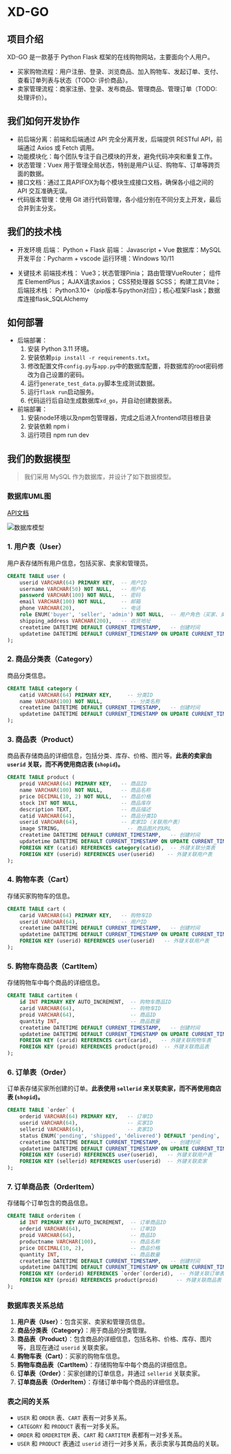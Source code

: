# XD-GO

## 项目介绍

XD-GO 是一款基于 Python Flask 框架的在线购物网站，主要面向个人用户。

- 买家购物流程：用户注册、登录、浏览商品、加入购物车、发起订单、支付、查看订单列表与状态（TODO: 评价商品）。
- 卖家管理流程：商家注册、登录、发布商品、管理商品、管理订单（TODO: 处理评价）。

## 我们如何开发协作

- 前后端分离：前端和后端通过 API 完全分离开发，后端提供 RESTful API，前端通过 Axios 或 Fetch 调用。
- 功能模块化：每个团队专注于自己模块的开发，避免代码冲突和重复工作。
- 状态管理：Vuex 用于管理全局状态，特别是用户认证、购物车、订单等跨页面的数据。
- 接口文档：通过工具APIFOX为每个模块生成接口文档，确保各小组之间的 API 交互准确无误。
- 代码版本管理：使用 Git 进行代码管理，各小组分别在不同分支上开发，最后合并到主分支。

## 我们的技术栈

- 开发环境
        后端： Python + Flask
        前端： Javascript + Vue
        数据库：MySQL
        开发平台：Pycharm + vscode
        运行环境：Windows 10/11

- 关键技术
        前端技术栈：
        Vue3；状态管理Pinia； 路由管理VueRouter； 组件库 ElementPlus； AJAX请求axios； CSS预处理器 SCSS； 构建工具Vite；
        后端技术栈：
        Python3.10+（pip版本与python对应)；核心框架Flask；数据库连接flask_SQLAlchemy

## 如何部署

- 后端部署：
  1. 安装 Python 3.11 环境。
  2. 安装依赖`pip install -r requirements.txt`。
  3. 修改配置文件`config.py`与`app.py`中的数据库配置，将数据库的root密码修改为自己设置的密码。
  4. 运行`generate_test_data.py`脚本生成测试数据。
  4. 运行`flask run`启动服务。
  5. 代码运行后自动生成数据库`xd_go`，并自动创建数据表。
- 前端部署：
  1. 安装node环境以及npm包管理器，完成之后进入frontend项目根目录
  2. 安装依赖 npm i
  3. 运行项目 npm run dev

## 我们的数据模型

> 我们采用 MySQL 作为数据库，并设计了如下数据模型。

### 数据库UML图

[API文档](https://www.yuque.com/gaowichen/yyf2wt/unadqrstg13l4k6t?singleDoc)

![数据库模型](https://mermaid.ink/svg/pako:eNqtVU1v4jAQ_SuRzwElFELi2wroalWtqFJ66AoJWc4QrCZ21na0pZT_viYBERpTRSo-JGO_p_kee4eoSABhBHLKSCpJvuSOWc9Ps9jZ1fJhKS0ZT51SgWSJ8_hgRTjJoQUURKl_QiYtAHLCsjZ9I3hbiRRZ-1BtWFEYYUWSRIJSZ0JCNGiWg0MlHEULWBbJBbivf5Mfi9nPefxiCZ8SbY_-MvJvmX-M59PnycJivZCik3WgLCeZoTPaOGZcG76gr-cjDW_a0BWVrNBM8Cvx3j9c6wMLYkyncLNKxAtrFb7owU9efdv-r8Xsd9OHQxrt1mu3LCmp69YEDkr-loRrprc38nUeT60TayYPuqfrNFmQZVcxTXSpbul19xSfgumU5DOQlFR3npEb1qVxlX589HpiV3c0djZEtbHT4OMq_erTZdQimdmEVEj2DhZddTdgp8gI_QpnalXXerUW8vL-aXhcFQg7pCiASLVi3Mo817LSe2LVpiwcKrgmjKvGrLdtVplCLspBmuciMQ9V1ShLpDdgMo2wERNYkzLTS7Tke0MlpRZPW04R1rIEF0lRphuE1yRTZleX6fjWnSgF4X-EaG4R3qE3hAeDqD8c-YE3DEeR-Y6HLtoi3IuifuQFXuiF_sAfjaPh3kXvlQavHwXjQRCGd0FwN_aise-iVB48P3oD3PTwRJRcIxwN_f1_ehJEmQ)

### 1. **用户表（User）**

用户表存储所有用户信息，包括买家、卖家和管理员。

```sql
CREATE TABLE user (
    userid VARCHAR(64) PRIMARY KEY,  -- 用户ID
    username VARCHAR(50) NOT NULL,   -- 用户名
    password VARCHAR(100) NOT NULL,  -- 密码
    email VARCHAR(100) NOT NULL,     -- 邮箱
    phone VARCHAR(20),               -- 电话
    role ENUM('buyer', 'seller', 'admin') NOT NULL,  -- 用户角色（买家、卖家、管理员）
    shipping_address VARCHAR(200),   -- 收货地址
    createtime DATETIME DEFAULT CURRENT_TIMESTAMP,   -- 创建时间
    updatetime DATETIME DEFAULT CURRENT_TIMESTAMP ON UPDATE CURRENT_TIMESTAMP  -- 更新时间
);
```

### 2. **商品分类表（Category）**

商品分类信息。

```sql
CREATE TABLE category (
    catid VARCHAR(64) PRIMARY KEY,     -- 分类ID
    name VARCHAR(100) NOT NULL,         -- 分类名称
    createtime DATETIME DEFAULT CURRENT_TIMESTAMP,   -- 创建时间
    updatetime DATETIME DEFAULT CURRENT_TIMESTAMP ON UPDATE CURRENT_TIMESTAMP  -- 更新时间
);
```

### 3. **商品表（Product）**

商品表存储商品的详细信息，包括分类、库存、价格、图片等。**此表的卖家由 `userid` 关联，而不再使用商店表 (`shopid`)。**

```sql
CREATE TABLE product (
    proid VARCHAR(64) PRIMARY KEY,   -- 商品ID
    name VARCHAR(100) NOT NULL,      -- 商品名称
    price DECIMAL(10, 2) NOT NULL,   -- 商品价格
    stock INT NOT NULL,              -- 商品库存
    description TEXT,                -- 商品描述
    catid VARCHAR(64),               -- 商品分类ID
    userid VARCHAR(64),              -- 卖家ID（关联用户表）
    image STRING,                      -- 商品图片的URL
    createtime DATETIME DEFAULT CURRENT_TIMESTAMP,   -- 创建时间
    updatetime DATETIME DEFAULT CURRENT_TIMESTAMP ON UPDATE CURRENT_TIMESTAMP, -- 更新时间
    FOREIGN KEY (catid) REFERENCES category(catid),  -- 外键关联分类表
    FOREIGN KEY (userid) REFERENCES user(userid)    -- 外键关联用户表
);
```

### 4. **购物车表（Cart）**

存储买家购物车的信息。

```sql
CREATE TABLE cart (
    carid VARCHAR(64) PRIMARY KEY,   -- 购物车ID
    userid VARCHAR(64),              -- 用户ID
    createtime DATETIME DEFAULT CURRENT_TIMESTAMP,   -- 创建时间
    updatetime DATETIME DEFAULT CURRENT_TIMESTAMP ON UPDATE CURRENT_TIMESTAMP, -- 更新时间
    FOREIGN KEY (userid) REFERENCES user(userid)   -- 外键关联用户表
);
```

### 5. **购物车商品表（CartItem）**

存储购物车中每个商品的详细信息。

```sql
CREATE TABLE cartitem (
    id INT PRIMARY KEY AUTO_INCREMENT,  -- 购物车商品ID
    carid VARCHAR(64),                  -- 购物车ID
    proid VARCHAR(64),                  -- 商品ID
    quantity INT,                       -- 商品数量
    createtime DATETIME DEFAULT CURRENT_TIMESTAMP,   -- 创建时间
    updatetime DATETIME DEFAULT CURRENT_TIMESTAMP ON UPDATE CURRENT_TIMESTAMP, -- 更新时间
    FOREIGN KEY (carid) REFERENCES cart(carid),   -- 外键关联购物车表
    FOREIGN KEY (proid) REFERENCES product(proid)  -- 外键关联商品表
);
```

### 6. **订单表（Order）**

订单表存储买家所创建的订单。**此表使用 `sellerid` 来关联卖家，而不再使用商店表 (`shopid`)。**

```sql
CREATE TABLE `order` (
    orderid VARCHAR(64) PRIMARY KEY,   -- 订单ID
    userid VARCHAR(64),                -- 买家ID
    sellerid VARCHAR(64),              -- 卖家ID
    status ENUM('pending', 'shipped', 'delivered') DEFAULT 'pending',  -- 订单状态（待发货、已发货、已完成）
    createtime DATETIME DEFAULT CURRENT_TIMESTAMP,   -- 创建时间
    updatetime DATETIME DEFAULT CURRENT_TIMESTAMP ON UPDATE CURRENT_TIMESTAMP, -- 更新时间
    FOREIGN KEY (userid) REFERENCES user(userid),   -- 外键关联用户表
    FOREIGN KEY (sellerid) REFERENCES user(userid)  -- 外键关联卖家
);
```

### 7. **订单商品表（OrderItem）**

存储每个订单包含的商品信息。

```sql
CREATE TABLE orderitem (
    id INT PRIMARY KEY AUTO_INCREMENT,  -- 订单商品ID
    orderid VARCHAR(64),                -- 订单ID
    proid VARCHAR(64),                  -- 商品ID
    productname VARCHAR(100),           -- 商品名称
    price DECIMAL(10, 2),               -- 商品价格
    quantity INT,                       -- 商品数量
    createtime DATETIME DEFAULT CURRENT_TIMESTAMP,   -- 创建时间
    updatetime DATETIME DEFAULT CURRENT_TIMESTAMP ON UPDATE CURRENT_TIMESTAMP, -- 更新时间
    FOREIGN KEY (orderid) REFERENCES `order`(orderid),  -- 外键关联订单表
    FOREIGN KEY (proid) REFERENCES product(proid)      -- 外键关联商品表
);
```

### 数据库表关系总结

1. **用户表（User）**：包含买家、卖家和管理员信息。
2. **商品分类表（Category）**：用于商品的分类管理。
3. **商品表（Product）**：包含商品的详细信息，包括名称、价格、库存、图片等，且现在通过 `userid` 关联卖家。
4. **购物车表（Cart）**：买家的购物车信息。
5. **购物车商品表（CartItem）**：存储购物车中每个商品的详细信息。
6. **订单表（Order）**：买家创建的订单信息，并通过 `sellerid` 关联卖家。
7. **订单商品表（OrderItem）**：存储订单中每个商品的详细信息。

### 表之间的关系

- `USER` 和 `ORDER` 表、`CART` 表有一对多关系。
- `CATEGORY` 和 `PRODUCT` 表有一对多关系。
- `ORDER` 和 `ORDERITEM` 表、`CART` 和 `CARTITEM` 表都有一对多关系。
- `USER` 和 `PRODUCT` 表通过 `userid` 进行一对多关系，表示卖家与其商品的关联。
